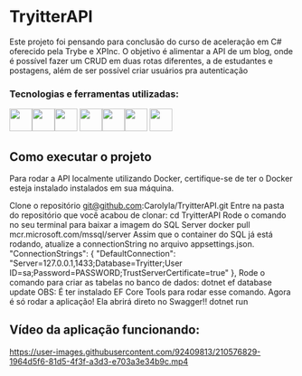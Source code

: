 # TryitterAPI
Este projeto  foi pensando para conclusão do curso de aceleração em C# oferecido pela Trybe e XPInc.
O objetivo é alimentar a API de um blog, onde é possível fazer um CRUD em duas rotas diferentes, a de estudantes e postagens, 
além de ser possível criar usuários pra autenticação

### Tecnologias e ferramentas utilizadas:

<img src="https://cdn.jsdelivr.net/gh/devicons/devicon/icons/git/git-original.svg" width="40" height="40"/><img src="https://cdn.jsdelivr.net/gh/devicons/devicon/icons/csharp/csharp-original.svg" width="40" height="40"/><img src="https://cdn.jsdelivr.net/gh/devicons/devicon/icons/azure/azure-original.svg" width="40" height="40" />
<img src="https://cdn.jsdelivr.net/gh/devicons/devicon/icons/dotnetcore/dotnetcore-original.svg" width="40" height="40"/><img src="https://cdn.jsdelivr.net/gh/devicons/devicon/icons/dot-net/dot-net-original.svg" width="40" height="40"/><img src="https://cdn.jsdelivr.net/gh/devicons/devicon/icons/github/github-original.svg" width="40" height="40" />
<img src="https://cdn.jsdelivr.net/gh/devicons/devicon/icons/microsoftsqlserver/microsoftsqlserver-plain-wordmark.svg" width="40" height="40" />

## Como executar o projeto
Para rodar a API localmente utilizando Docker, certifique-se de ter o Docker esteja instalado instalados em sua máquina.

Clone o repositório
git@github.com:Carolyla/TryitterAPI.git
Entre na pasta do repositório que você acabou de clonar:
cd TryitterAPI
Rode o comando no seu terminal para baixar a imagem do SQL Server
docker pull mcr.microsoft.com/mssql/server
Assim que o container do SQL já está rodando, atualize a connectionString no arquivo appsettings.json.
"ConnectionStrings": {
  "DefaultConnection": "Server=127.0.0.1,1433;Database=Tryitter;User ID=sa;Password=PASSWORD;TrustServerCertificate=true"
},
Rode o comando para criar as tabelas no banco de dados:
dotnet ef database update OBS: É ter instalado EF Core Tools para rodar esse comando.
Agora é só rodar a aplicação! Ela abrirá direto no Swagger!!
dotnet run

          
          
## Vídeo da aplicação funcionando:        

https://user-images.githubusercontent.com/92409813/210576829-1964d5f6-81d5-4f3f-a3d3-e703a3e34b9c.mp4

